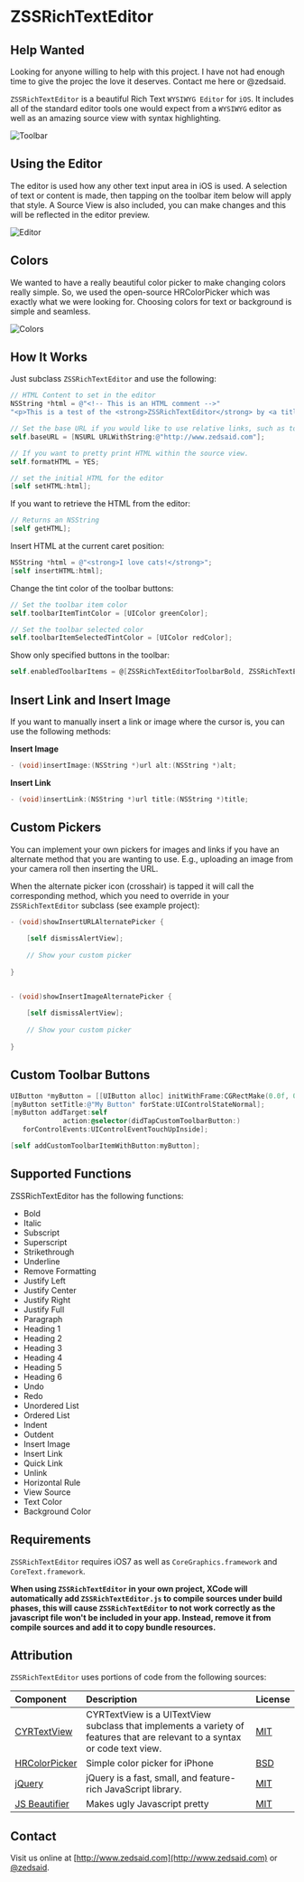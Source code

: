 ZSSRichTextEditor
=============

Help Wanted
---
Looking for anyone willing to help with this project. I have not had enough time to give the projec the love it deserves. Contact me here or @zedsaid.



`ZSSRichTextEditor` is a beautiful Rich Text `WYSIWYG Editor` for `iOS`. It includes all of the standard editor tools one would expect from a `WYSIWYG` editor as well as an amazing source view with syntax highlighting.

![Toolbar](http://f.cl.ly/items/0L3c0N3u142Q2S0v1Y0o/demo1.gif "Toolbar")

Using the Editor
---

The editor is used how any other text input area in iOS is used. A selection of text or content is made, then tapping on the toolbar item below will apply that style. A Source View is also included, you can make changes and this will be reflected in the editor preview.

![Editor](http://cl.ly/image/3i41403g200B/demo.gif "Editor")

Colors
---

We wanted to have a really beautiful color picker to make changing colors really simple. So, we used the open-source HRColorPicker which was exactly what we were looking for. Choosing colors for text or background is simple and seamless.

![Colors](http://f.cl.ly/items/3D1k3v1E2L0g2z2j3b1M/demo3.gif "Colors")

How It Works
---

Just subclass `ZSSRichTextEditor` and use the following:

```objective-c
// HTML Content to set in the editor
NSString *html = @"<!-- This is an HTML comment -->"
"<p>This is a test of the <strong>ZSSRichTextEditor</strong> by <a title=\"Zed Said\" href=\"http://www.zedsaid.com\">Zed Said Studio</a></p>";

// Set the base URL if you would like to use relative links, such as to images.
self.baseURL = [NSURL URLWithString:@"http://www.zedsaid.com"];

// If you want to pretty print HTML within the source view.
self.formatHTML = YES;

// set the initial HTML for the editor
[self setHTML:html];
```

If you want to retrieve the HTML from the editor:
```objective-c
// Returns an NSString
[self getHTML];
```

Insert HTML at the current caret position:
```objective-c
NSString *html = @"<strong>I love cats!</strong>";
[self insertHTML:html];
```

Change the tint color of the toolbar buttons:
```objective-c
// Set the toolbar item color
self.toolbarItemTintColor = [UIColor greenColor];

// Set the toolbar selected color
self.toolbarItemSelectedTintColor = [UIColor redColor];
```

Show only specified buttons in the toolbar:
```objective-c
self.enabledToolbarItems = @[ZSSRichTextEditorToolbarBold, ZSSRichTextEditorToolbarH1, ZSSRichTextEditorToolbarParagraph];
```

Insert Link and Insert Image
---

If you want to manually insert a link or image where the cursor is, you can use the following methods:

**Insert Image**
```objective-c
- (void)insertImage:(NSString *)url alt:(NSString *)alt;
```

**Insert Link**
```objective-c
- (void)insertLink:(NSString *)url title:(NSString *)title;
```

Custom Pickers
---

You can implement your own pickers for images and links if you have an alternate method that you are wanting to use. E.g., uploading an image from your camera roll then inserting the URL.

When the alternate picker icon (crosshair) is tapped it will call the corresponding method, which you need to override in your `ZSSRichTextEditor` subclass (see example project):

```objective-c
- (void)showInsertURLAlternatePicker {
    
    [self dismissAlertView];
    
    // Show your custom picker
    
}


- (void)showInsertImageAlternatePicker {
    
    [self dismissAlertView];
    
    // Show your custom picker
    
}
```

Custom Toolbar Buttons
---

```objective-c
UIButton *myButton = [[UIButton alloc] initWithFrame:CGRectMake(0.0f, 0.0f, buttonWidth, 28.0f)];
[myButton setTitle:@"My Button" forState:UIControlStateNormal];
[myButton addTarget:self
             action:@selector(didTapCustomToolbarButton:)
   forControlEvents:UIControlEventTouchUpInside];

[self addCustomToolbarItemWithButton:myButton];

```

Supported Functions
---

ZSSRichTextEditor has the following functions:

*   Bold
*   Italic
*   Subscript
*   Superscript
*   Strikethrough
*   Underline
*   Remove Formatting
*   Justify Left
*   Justify Center
*   Justify Right
*   Justify Full
*   Paragraph
*   Heading 1
*   Heading 2
*   Heading 3
*   Heading 4
*   Heading 5
*   Heading 6
*   Undo
*   Redo
*   Unordered List
*   Ordered List
*   Indent
*   Outdent
*   Insert Image
*   Insert Link
*   Quick Link
*   Unlink
*   Horizontal Rule
*   View Source
*   Text Color
*   Background Color

Requirements
--------------
`ZSSRichTextEditor` requires iOS7 as well as `CoreGraphics.framework` and `CoreText.framework`.

**When using `ZSSRichTextEditor` in your own project, XCode will automatically add `ZSSRichTextEditor.js` to compile sources under build phases, this will cause `ZSSRichTextEditor` to not work correctly as the javascript file won't be included in your app. Instead, remove it from compile sources and add it to copy bundle resources.**

Attribution
--------------

`ZSSRichTextEditor` uses portions of code from the following sources:

| Component     | Description   | License  |
| :------------- |:-------------| :-----|
| [CYRTextView](https://github.com/illyabusigin/CYRTextView)      | CYRTextView is a UITextView subclass that implements a variety of features that are relevant to a syntax or code text view. | [MIT](https://github.com/illyabusigin/CYRTextView/blob/master/LICENSE) |
| [HRColorPicker](https://github.com/hayashi311/Color-Picker-for-iOS)      | Simple color picker for iPhone      |   [BSD](https://github.com/hayashi311/Color-Picker-for-iOS/blob/master/ColorPicker/HRColorPickerView.h) |
| [jQuery](https://jquery.com)      | jQuery is a fast, small, and feature-rich JavaScript library.      |   [MIT](http://jquery.org/license) |
| [JS Beautifier](https://github.com/einars/js-beautify)      | Makes ugly Javascript pretty      |   [MIT](https://github.com/einars/js-beautify/blob/master/LICENSE) |

Contact
--------------
Visit us online at [http://www.zedsaid.com](http://www.zedsaid.com) or [@zedsaid](https://twitter.com/zedsaid).
